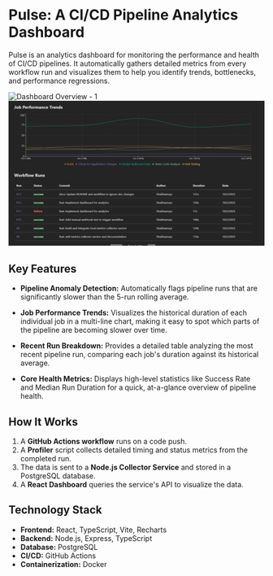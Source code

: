# Pulse: A CI/CD Pipeline Analytics Dashboard

Pulse is an analytics dashboard for monitoring the performance and health of CI/CD pipelines. It automatically gathers detailed metrics from every workflow run and visualizes them to help you identify trends, bottlenecks, and performance regressions.

![Dashboard Overview - 1](docs/images/run6-p1.png)
![Dashboard Overview - 2](docs/images/run6-p2.png)

## Key Features

*   **Pipeline Anomaly Detection:** Automatically flags pipeline runs that are significantly slower than the 5-run rolling average.

*   **Job Performance Trends:** Visualizes the historical duration of each individual job in a multi-line chart, making it easy to spot which parts of the pipeline are becoming slower over time.

*   **Recent Run Breakdown:** Provides a detailed table analyzing the most recent pipeline run, comparing each job's duration against its historical average.

*   **Core Health Metrics:** Displays high-level statistics like Success Rate and Median Run Duration for a quick, at-a-glance overview of pipeline health.

## How It Works

1.  A **GitHub Actions workflow** runs on a code push.
2.  A **Profiler** script collects detailed timing and status metrics from the completed run.
3.  The data is sent to a **Node.js Collector Service** and stored in a PostgreSQL database.
4.  A **React Dashboard** queries the service's API to visualize the data.

## Technology Stack

*   **Frontend:** React, TypeScript, Vite, Recharts
*   **Backend:** Node.js, Express, TypeScript
*   **Database:** PostgreSQL
*   **CI/CD:** GitHub Actions
*   **Containerization:** Docker